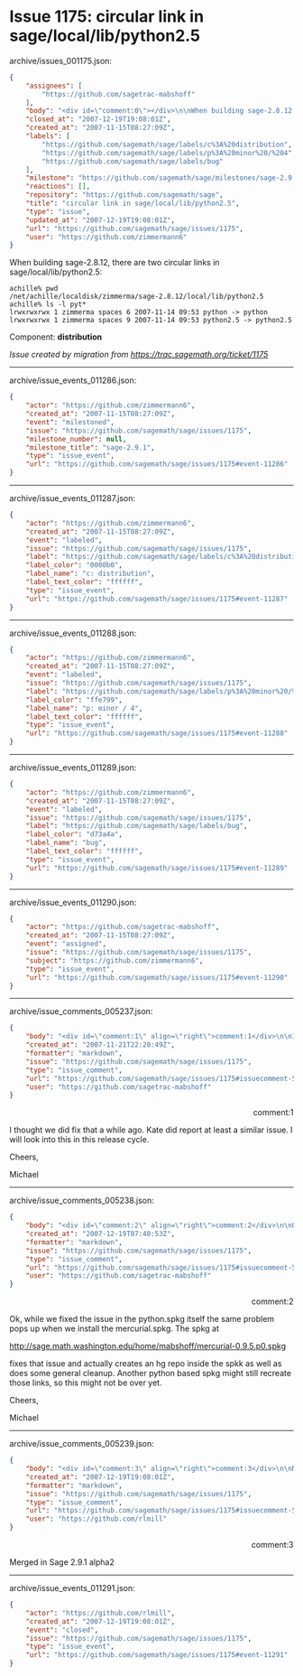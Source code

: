 # Issue 1175: circular link in sage/local/lib/python2.5

archive/issues_001175.json:
```json
{
    "assignees": [
        "https://github.com/sagetrac-mabshoff"
    ],
    "body": "<div id=\"comment:0\"></div>\n\nWhen building sage-2.8.12, there are two circular links in sage/local/lib/python2.5:\n\n```\nachille% pwd\n/net/achille/localdisk/zimmerma/sage-2.8.12/local/lib/python2.5\nachille% ls -l pyt*\nlrwxrwxrwx 1 zimmerma spaces 6 2007-11-14 09:53 python -> python\nlrwxrwxrwx 1 zimmerma spaces 9 2007-11-14 09:53 python2.5 -> python2.5\n```\n\nComponent: **distribution**\n\n_Issue created by migration from https://trac.sagemath.org/ticket/1175_\n\n",
    "closed_at": "2007-12-19T19:08:01Z",
    "created_at": "2007-11-15T08:27:09Z",
    "labels": [
        "https://github.com/sagemath/sage/labels/c%3A%20distribution",
        "https://github.com/sagemath/sage/labels/p%3A%20minor%20/%204",
        "https://github.com/sagemath/sage/labels/bug"
    ],
    "milestone": "https://github.com/sagemath/sage/milestones/sage-2.9.1",
    "reactions": [],
    "repository": "https://github.com/sagemath/sage",
    "title": "circular link in sage/local/lib/python2.5",
    "type": "issue",
    "updated_at": "2007-12-19T19:08:01Z",
    "url": "https://github.com/sagemath/sage/issues/1175",
    "user": "https://github.com/zimmermann6"
}
```
<div id="comment:0"></div>

When building sage-2.8.12, there are two circular links in sage/local/lib/python2.5:

```
achille% pwd
/net/achille/localdisk/zimmerma/sage-2.8.12/local/lib/python2.5
achille% ls -l pyt*
lrwxrwxrwx 1 zimmerma spaces 6 2007-11-14 09:53 python -> python
lrwxrwxrwx 1 zimmerma spaces 9 2007-11-14 09:53 python2.5 -> python2.5
```

Component: **distribution**

_Issue created by migration from https://trac.sagemath.org/ticket/1175_





---

archive/issue_events_011286.json:
```json
{
    "actor": "https://github.com/zimmermann6",
    "created_at": "2007-11-15T08:27:09Z",
    "event": "milestoned",
    "issue": "https://github.com/sagemath/sage/issues/1175",
    "milestone_number": null,
    "milestone_title": "sage-2.9.1",
    "type": "issue_event",
    "url": "https://github.com/sagemath/sage/issues/1175#event-11286"
}
```



---

archive/issue_events_011287.json:
```json
{
    "actor": "https://github.com/zimmermann6",
    "created_at": "2007-11-15T08:27:09Z",
    "event": "labeled",
    "issue": "https://github.com/sagemath/sage/issues/1175",
    "label": "https://github.com/sagemath/sage/labels/c%3A%20distribution",
    "label_color": "0000b0",
    "label_name": "c: distribution",
    "label_text_color": "ffffff",
    "type": "issue_event",
    "url": "https://github.com/sagemath/sage/issues/1175#event-11287"
}
```



---

archive/issue_events_011288.json:
```json
{
    "actor": "https://github.com/zimmermann6",
    "created_at": "2007-11-15T08:27:09Z",
    "event": "labeled",
    "issue": "https://github.com/sagemath/sage/issues/1175",
    "label": "https://github.com/sagemath/sage/labels/p%3A%20minor%20/%204",
    "label_color": "ffe799",
    "label_name": "p: minor / 4",
    "label_text_color": "ffffff",
    "type": "issue_event",
    "url": "https://github.com/sagemath/sage/issues/1175#event-11288"
}
```



---

archive/issue_events_011289.json:
```json
{
    "actor": "https://github.com/zimmermann6",
    "created_at": "2007-11-15T08:27:09Z",
    "event": "labeled",
    "issue": "https://github.com/sagemath/sage/issues/1175",
    "label": "https://github.com/sagemath/sage/labels/bug",
    "label_color": "d73a4a",
    "label_name": "bug",
    "label_text_color": "ffffff",
    "type": "issue_event",
    "url": "https://github.com/sagemath/sage/issues/1175#event-11289"
}
```



---

archive/issue_events_011290.json:
```json
{
    "actor": "https://github.com/sagetrac-mabshoff",
    "created_at": "2007-11-15T08:27:09Z",
    "event": "assigned",
    "issue": "https://github.com/sagemath/sage/issues/1175",
    "subject": "https://github.com/zimmermann6",
    "type": "issue_event",
    "url": "https://github.com/sagemath/sage/issues/1175#event-11290"
}
```



---

archive/issue_comments_005237.json:
```json
{
    "body": "<div id=\"comment:1\" align=\"right\">comment:1</div>\n\nI thought we did fix that a while ago. Kate did report at least a similar issue. I will look into this in this release cycle.\n\nCheers,\n\nMichael",
    "created_at": "2007-11-21T22:20:49Z",
    "formatter": "markdown",
    "issue": "https://github.com/sagemath/sage/issues/1175",
    "type": "issue_comment",
    "url": "https://github.com/sagemath/sage/issues/1175#issuecomment-5237",
    "user": "https://github.com/sagetrac-mabshoff"
}
```

<div id="comment:1" align="right">comment:1</div>

I thought we did fix that a while ago. Kate did report at least a similar issue. I will look into this in this release cycle.

Cheers,

Michael



---

archive/issue_comments_005238.json:
```json
{
    "body": "<div id=\"comment:2\" align=\"right\">comment:2</div>\n\nOk, while we fixed the issue in the python.spkg itself the same problem pops up when we install the mercurial.spkg. The spkg at\n\nhttp://sage.math.washington.edu/home/mabshoff/mercurial-0.9.5.p0.spkg\n\nfixes that issue and actually creates an hg repo inside the spkk as well as does some general cleanup. Another python based spkg might still recreate those links, so this might not be over yet.\n\nCheers,\n\nMichael",
    "created_at": "2007-12-19T07:40:53Z",
    "formatter": "markdown",
    "issue": "https://github.com/sagemath/sage/issues/1175",
    "type": "issue_comment",
    "url": "https://github.com/sagemath/sage/issues/1175#issuecomment-5238",
    "user": "https://github.com/sagetrac-mabshoff"
}
```

<div id="comment:2" align="right">comment:2</div>

Ok, while we fixed the issue in the python.spkg itself the same problem pops up when we install the mercurial.spkg. The spkg at

http://sage.math.washington.edu/home/mabshoff/mercurial-0.9.5.p0.spkg

fixes that issue and actually creates an hg repo inside the spkk as well as does some general cleanup. Another python based spkg might still recreate those links, so this might not be over yet.

Cheers,

Michael



---

archive/issue_comments_005239.json:
```json
{
    "body": "<div id=\"comment:3\" align=\"right\">comment:3</div>\n\nMerged in Sage 2.9.1 alpha2",
    "created_at": "2007-12-19T19:08:01Z",
    "formatter": "markdown",
    "issue": "https://github.com/sagemath/sage/issues/1175",
    "type": "issue_comment",
    "url": "https://github.com/sagemath/sage/issues/1175#issuecomment-5239",
    "user": "https://github.com/rlmill"
}
```

<div id="comment:3" align="right">comment:3</div>

Merged in Sage 2.9.1 alpha2



---

archive/issue_events_011291.json:
```json
{
    "actor": "https://github.com/rlmill",
    "created_at": "2007-12-19T19:08:01Z",
    "event": "closed",
    "issue": "https://github.com/sagemath/sage/issues/1175",
    "type": "issue_event",
    "url": "https://github.com/sagemath/sage/issues/1175#event-11291"
}
```

